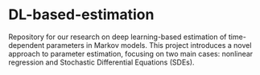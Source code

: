 # DL-based-estimation
Repository for our research on deep learning-based estimation of time-dependent parameters in Markov models. This project introduces a novel approach to parameter estimation, focusing on two main cases: nonlinear regression and Stochastic Differential Equations (SDEs).
